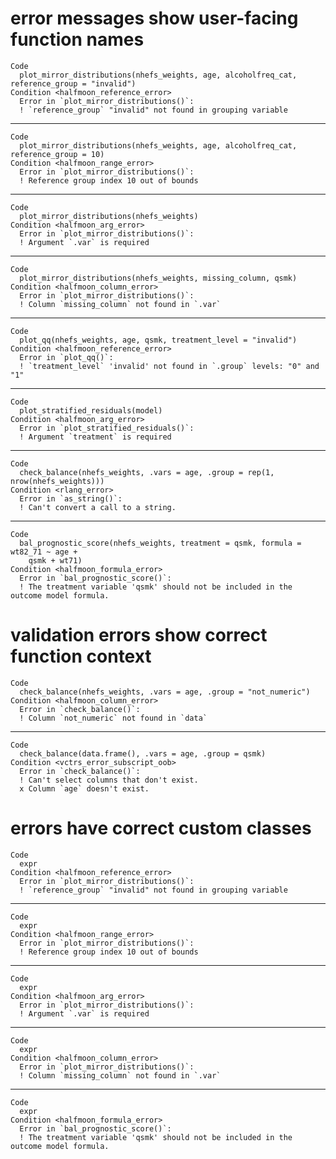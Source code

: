 # error messages show user-facing function names

    Code
      plot_mirror_distributions(nhefs_weights, age, alcoholfreq_cat, reference_group = "invalid")
    Condition <halfmoon_reference_error>
      Error in `plot_mirror_distributions()`:
      ! `reference_group` "invalid" not found in grouping variable

---

    Code
      plot_mirror_distributions(nhefs_weights, age, alcoholfreq_cat, reference_group = 10)
    Condition <halfmoon_range_error>
      Error in `plot_mirror_distributions()`:
      ! Reference group index 10 out of bounds

---

    Code
      plot_mirror_distributions(nhefs_weights)
    Condition <halfmoon_arg_error>
      Error in `plot_mirror_distributions()`:
      ! Argument `.var` is required

---

    Code
      plot_mirror_distributions(nhefs_weights, missing_column, qsmk)
    Condition <halfmoon_column_error>
      Error in `plot_mirror_distributions()`:
      ! Column `missing_column` not found in `.var`

---

    Code
      plot_qq(nhefs_weights, age, qsmk, treatment_level = "invalid")
    Condition <halfmoon_reference_error>
      Error in `plot_qq()`:
      ! `treatment_level` 'invalid' not found in `.group` levels: "0" and "1"

---

    Code
      plot_stratified_residuals(model)
    Condition <halfmoon_arg_error>
      Error in `plot_stratified_residuals()`:
      ! Argument `treatment` is required

---

    Code
      check_balance(nhefs_weights, .vars = age, .group = rep(1, nrow(nhefs_weights)))
    Condition <rlang_error>
      Error in `as_string()`:
      ! Can't convert a call to a string.

---

    Code
      bal_prognostic_score(nhefs_weights, treatment = qsmk, formula = wt82_71 ~ age +
        qsmk + wt71)
    Condition <halfmoon_formula_error>
      Error in `bal_prognostic_score()`:
      ! The treatment variable 'qsmk' should not be included in the outcome model formula.

# validation errors show correct function context

    Code
      check_balance(nhefs_weights, .vars = age, .group = "not_numeric")
    Condition <halfmoon_column_error>
      Error in `check_balance()`:
      ! Column `not_numeric` not found in `data`

---

    Code
      check_balance(data.frame(), .vars = age, .group = qsmk)
    Condition <vctrs_error_subscript_oob>
      Error in `check_balance()`:
      ! Can't select columns that don't exist.
      x Column `age` doesn't exist.

# errors have correct custom classes

    Code
      expr
    Condition <halfmoon_reference_error>
      Error in `plot_mirror_distributions()`:
      ! `reference_group` "invalid" not found in grouping variable

---

    Code
      expr
    Condition <halfmoon_range_error>
      Error in `plot_mirror_distributions()`:
      ! Reference group index 10 out of bounds

---

    Code
      expr
    Condition <halfmoon_arg_error>
      Error in `plot_mirror_distributions()`:
      ! Argument `.var` is required

---

    Code
      expr
    Condition <halfmoon_column_error>
      Error in `plot_mirror_distributions()`:
      ! Column `missing_column` not found in `.var`

---

    Code
      expr
    Condition <halfmoon_formula_error>
      Error in `bal_prognostic_score()`:
      ! The treatment variable 'qsmk' should not be included in the outcome model formula.


